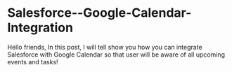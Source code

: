 # Salesforce--Google-Calendar-Integration
Hello friends, In this post, I will tell show you how you can integrate Salesforce with Google Calendar so that user will be aware of all upcoming events and tasks!
